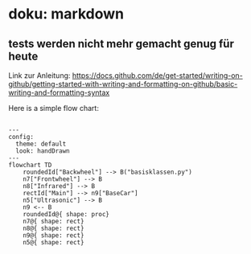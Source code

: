 # doku: markdown
## tests werden nicht mehr gemacht genug für heute

Link zur Anleitung: https://docs.github.com/de/get-started/writing-on-github/getting-started-with-writing-and-formatting-on-github/basic-writing-and-formatting-syntax

Here is a simple flow chart:

```mermaid

---
config:
  theme: default
  look: handDrawn
---
flowchart TD
    roundedId["Backwheel"] --> B("basisklassen.py")
    n7["Frontwheel"] --> B
    n8["Infrared"] --> B
    rectId["Main"] --> n9["BaseCar"]
    n5["Ultrasonic"] --> B
    n9 <-- B
    roundedId@{ shape: proc}
    n7@{ shape: rect}
    n8@{ shape: rect}
    n9@{ shape: rect}
    n5@{ shape: rect}
```

